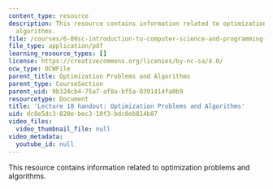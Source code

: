 ```yaml
---
content_type: resource
description: This resource contains information related to optimization problems and
  algorithms.
file: /courses/6-00sc-introduction-to-computer-science-and-programming-spring-2011/dc8e5dc3820ebec310f3bdc8eb814b87_MIT6_00SCS11_lec18.pdf
file_type: application/pdf
learning_resource_types: []
license: https://creativecommons.org/licenses/by-nc-sa/4.0/
ocw_type: OCWFile
parent_title: Optimization Problems and Algorithms
parent_type: CourseSection
parent_uid: 9b324cb4-75a7-af8a-bf5a-0391414fa0b9
resourcetype: Document
title: 'Lecture 18 handout: Optimization Problems and Algorithms'
uid: dc8e5dc3-820e-bec3-10f3-bdc8eb814b87
video_files:
  video_thumbnail_file: null
video_metadata:
  youtube_id: null
---
```

This resource contains information related to optimization problems and algorithms.